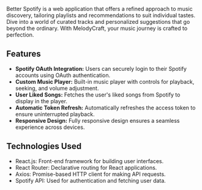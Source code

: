 Better Spotify is a web application that offers a refined approach to music discovery, tailoring playlists and recommendations to suit individual tastes. Dive into a world of curated tracks and personalized suggestions that go beyond the ordinary. With MelodyCraft, your music journey is crafted to perfection.

## Features

- **Spotify OAuth Integration:** Users can securely login to their Spotify accounts using OAuth authentication.
- **Custom Music Player:** Built-in music player with controls for playback, seeking, and volume adjustment.
- **User Liked Songs:** Fetches the user's liked songs from Spotify to display in the player.
- **Automatic Token Refresh:** Automatically refreshes the access token to ensure uninterrupted playback.
- **Responsive Design:** Fully responsive design ensures a seamless experience across devices.

## Technologies Used

- React.js: Front-end framework for building user interfaces.
- React Router: Declarative routing for React applications.
- Axios: Promise-based HTTP client for making API requests.
- Spotify API: Used for authentication and fetching user data.
